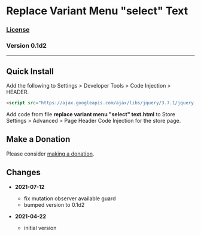 # Replace Variant Menu "select" Text

### [License][99]

### Version 0.1d2

---

## Quick Install

Add the following to Settings > Developer Tools > Code Injection > HEADER.

```html
<script src="https://ajax.googleapis.com/ajax/libs/jquery/3.7.1/jquery.min.js"></script>
```

Add code from file **replace variant menu "select" text.html** to
Store Settings > Advanced > Page Header Code Injection for the store page.

## Make a Donation

Please consider [making a donation](https://github.com/tomsWebConsulting/twcsl#make-a-donation).

## Changes

* **2021-07-12**

  * fix mutation observer available guard
  * bumped version to 0.1d2
  
* **2021-04-22**

  * initial version

[99]: https://github.com/tomsWebConsulting/twcsl/blob/main/LICENSE.txt#L1
